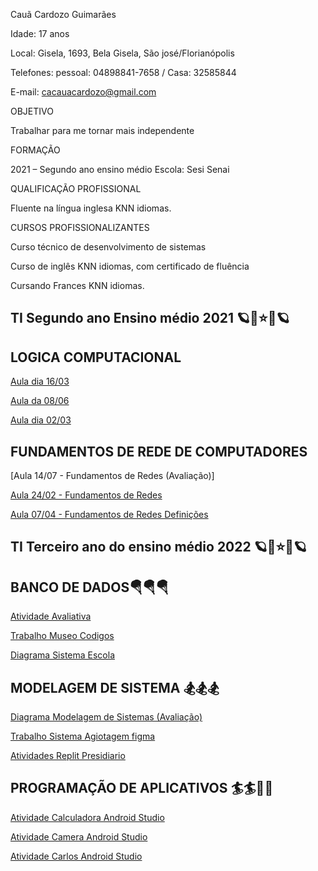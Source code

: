 Cauã Cardozo Guimarães

Idade: 17 anos

Local: Gisela, 1693, Bela Gisela, São josé/Florianópolis

Telefones: pessoal: 04898841-7658 / Casa: 32585844

E-mail: cacauacardozo@gmail.com

OBJETIVO

Trabalhar para me tornar mais independente 

FORMAÇÃO

2021 – Segundo ano ensino médio
Escola: Sesi Senai

QUALIFICAÇÃO PROFISSIONAL

Fluente na língua inglesa KNN idiomas.

CURSOS PROFISSIONALIZANTES

Curso técnico de desenvolvimento de sistemas

Curso de inglês KNN idiomas, com certificado de fluência 

Cursando Frances KNN idiomas.


## TI Segundo ano Ensino médio 2021 🪐💫⭐️💫🪐 

## LOGICA COMPUTACIONAL

[Aula dia 16/03](https://github.com/apenascaua/apenascaua/blob/main/Logica%20computacional/%5BAula%20dia%2016%20do%2003)

[Aula da 08/06](https://github.com/apenascaua/apenascaua/blob/main/Logica%20computacional/Aula%20da%2008%20do%2006)

[Aula dia 02/03](https://docs.google.com/presentation/d/1PngI56f0S-lZ41qW9fwH4lEvvCAe5gzHYwuViSPZ2Ks/edit?usp=sharing)

## FUNDAMENTOS DE REDE DE COMPUTADORES

[Aula 14/07 - Fundamentos de Redes (Avaliação)]

[Aula 24/02 - Fundamentos de Redes](https://docs.google.com/presentation/d/1Q5ag7oRGWlmoO_XaAGkZGZA_DNDAmhWshqFoJKH1D3A/edit?usp=sharing)

[Aula 07/04 - Fundamentos de Redes Definições](https://docs.google.com/presentation/d/1li3fTvqi0rIUcTAG00dz8E085dQohMAmVg53v3eb8bU/edit?usp=sharing)





##  TI Terceiro ano do ensino médio 2022 🪐💫⭐️💫🪐 

## BANCO DE DADOS🪂🪂🪂

[Atividade Avaliativa](https://github.com/apenascaua/apenascaua/blob/main/Banco%20de%20dados/Atividade%20avaliativa%201)

[Trabalho Museo Codigos](https://drive.google.com/file/d/1eyAUBJ6B8WCX-1Fq3BJmYIGG6wdKI3We/view?usp=sharing)

[Diagrama Sistema Escola](https://drive.google.com/file/d/1HFoomeR4tBY6Scrsc7Y6Dkykadxu5tQZ/view?usp=sharing)

## MODELAGEM DE SISTEMA 🏂🏂🏂
[Diagrama Modelagem de Sistemas (Avaliação)](https://drive.google.com/file/d/1yr7x7NGxfIF6mAYU3vTW5a6Vtf3-ZpDs/view?usp=sharing)

[Trabalho Sistema Agiotagem figma](https://www.figma.com/proto/OPSvyCtBvQAax7GFAglPk6/agiotagem?node-id=1%3A2&scaling=scale-down&page-id=0%3A1&starting-point-node-id=1%3A2)

[Atividades Replit Presidiario](https://github.com/apenascaua/apenascaua/blob/main/Modelagem%20de%20Dados/Presidiario.zip)

## PROGRAMAÇÃO DE APLICATIVOS 🏄🏄🏄‍♂️

[Atividade Calculadora Android Studio](https://github.com/apenascaua/apenascaua/blob/main/Programação%20de%20Aplicativos/GeometriaEspacial2.0.zip)

[Atividade Camera Android Studio](https://github.com/apenascaua/apenascaua/blob/main/Programação%20de%20Aplicativos/camera.zip)

[Atividade Carlos Android Studio](https://github.com/apenascaua/apenascaua/blob/main/Programação%20de%20Aplicativos/Carlos.zip)

